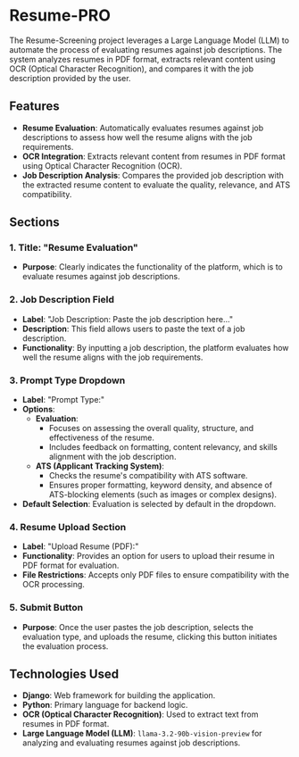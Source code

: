 # Resume-PRO

The Resume-Screening project leverages a Large Language Model (LLM) to automate the process of evaluating resumes against job descriptions. The system analyzes resumes in PDF format, extracts relevant content using OCR (Optical Character Recognition), and compares it with the job description provided by the user.

## Features

- **Resume Evaluation**: Automatically evaluates resumes against job descriptions to assess how well the resume aligns with the job requirements.
- **OCR Integration**: Extracts relevant content from resumes in PDF format using Optical Character Recognition (OCR).
- **Job Description Analysis**: Compares the provided job description with the extracted resume content to evaluate the quality, relevance, and ATS compatibility.

## Sections

### 1. Title: "Resume Evaluation"
   - **Purpose**: Clearly indicates the functionality of the platform, which is to evaluate resumes against job descriptions.

### 2. Job Description Field
   - **Label**: "Job Description: Paste the job description here…"
   - **Description**: This field allows users to paste the text of a job description.
   - **Functionality**: By inputting a job description, the platform evaluates how well the resume aligns with the job requirements.

### 3. Prompt Type Dropdown
   - **Label**: "Prompt Type:"
   - **Options**:
     - **Evaluation**:
       - Focuses on assessing the overall quality, structure, and effectiveness of the resume.
       - Includes feedback on formatting, content relevancy, and skills alignment with the job description.
     - **ATS (Applicant Tracking System)**:
       - Checks the resume's compatibility with ATS software.
       - Ensures proper formatting, keyword density, and absence of ATS-blocking elements (such as images or complex designs).
   - **Default Selection**: Evaluation is selected by default in the dropdown.

### 4. Resume Upload Section
   - **Label**: "Upload Resume (PDF):"
   - **Functionality**: Provides an option for users to upload their resume in PDF format for evaluation.
   - **File Restrictions**: Accepts only PDF files to ensure compatibility with the OCR processing.

### 5. Submit Button
   - **Purpose**: Once the user pastes the job description, selects the evaluation type, and uploads the resume, clicking this button initiates the evaluation process.
## Technologies Used

- **Django**: Web framework for building the application.
- **Python**: Primary language for backend logic.
- **OCR (Optical Character Recognition)**: Used to extract text from resumes in PDF format.
- **Large Language Model (LLM)**: `llama-3.2-90b-vision-preview` for analyzing and evaluating resumes against job descriptions.
